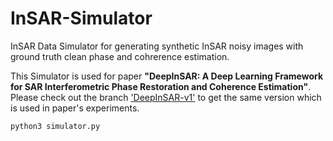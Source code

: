 # InSAR-Simulator
InSAR Data Simulator for generating synthetic InSAR noisy images with ground truth clean phase and cohrerence estimation. 

This Simulator is used for paper **"DeepInSAR: A Deep Learning Framework for SAR Interferometric Phase Restoration and Coherence Estimation"**. Please check out the branch ['DeepInSAR-v1'](https://github.com/Lucklyric/InSAR-Simulator/tree/DeepInSAR-v1) to get the same version which is used in paper's experiments. 



```
python3 simulator.py
```